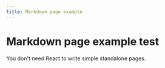 ```yaml
---
title: Markdown page example
---
```


# Markdown page example test

You don't need React to write simple standalone pages.
